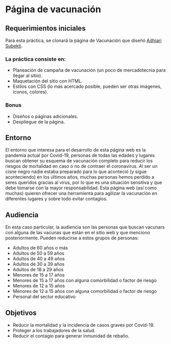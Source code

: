 # Página de vacunación

## Requerimientos iniciales
Para esta práctica, se clonará la página de Vacunación que diseñó [Adhiari Subekti](https://dribbble.com/Adhiari_is).  

### La práctica consiste en:
- Planeación de campaña de vacunación (un poco de mercadotecnia para llegar al sitio).
- Maquetación del sitio con HTML.
- Estilos con CSS (lo más acercado posible, pueden ser otras imágenes, íconos, colores).

### Bonus
- Diseños o páginas adicionales.
- Despliegue de la página.

## Entorno
El entorno que interesa para el desarrollo de esta página web es la pandemia actual por Covid-19, personas de todas las edades y lugares buscan obtener su esquema de vacunación completo para reducir los riesgos de mortalidad en caso o no de contraer el coronavirus.
Al ser un cisne negro nadie estaba preparado para lo que aconteció (y sigue aconteciendo) en los últimos años, muchas personas hemos perdido a seres queridos gracias al virus, por lo que es una situación sensitiva y que debe tomarse con la mayor responsabilidad. Esta página web (así como muchas) quieren ofrecer una herramienta para agilizar la vacunación en diferentes lugares y sobre todo evitar contagios.  

## Audiencia
En esta caso particular, la audiencia son las personas que buscan vacunars con alguna de las vacunas que están en el sitio web y que menciono posteriormente.
Pueden reducirse a estos grupos de personas:
- Adultos de 60 años o más
- Adultos de 50 a 59 años
- Adultos de 40 a 49 años
- Adultos de 30 a 39 años
- Adultos de 18 a 29 años
- Menores de 15 a 17 años
- Menores de 15 a 17 años con alguna comorbilidad o factor de riesgo
- Menores de 12 a 15 años
- Menores de 12 a 15 años con alguna comorbilidad o factor de riesgo
- Personal del sector educativo

## Objetivos
- Reducir la mortalidad y la incidencia de casos graves por Covid-19.
- Proteger a los trabajadores de la salud.
- Reducir el contagio para generar inmunidad de rebaño.